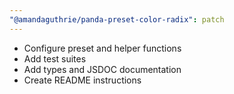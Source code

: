 ```yaml
---
"@amandaguthrie/panda-preset-color-radix": patch
---
```


- Configure preset and helper functions
- Add test suites
- Add types and JSDOC documentation
- Create README instructions
